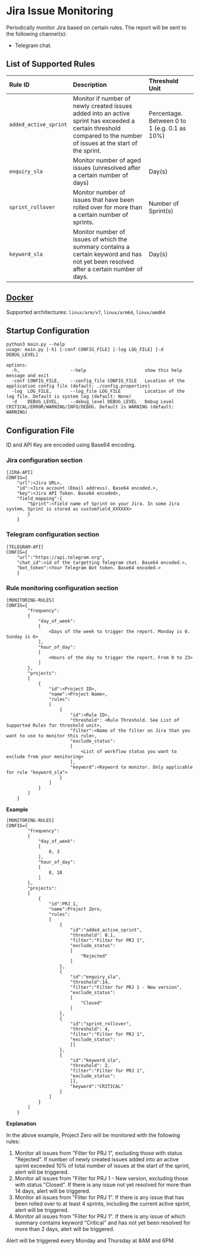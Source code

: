 # Jira Issue Monitoring
Periodically monitor Jira based on certain rules. The report will be sent to the following channel(s):
* Telegram chat.

## List of Supported Rules
| Rule ID | Description | Threshold Unit |
| :--- | :--- | :--- |
| `added_active_sprint` | Monitor if number of newly created issues added into an active sprint has exceeded a certain threshold compared to the number of issues at the start of the sprint. | Percentage. Between 0 to 1 (e.g. 0.1 as 10%) |
| `enquiry_sla` | Monitor number of aged issues (unresolved after a certain number of days) | Day(s) |
| `sprint_rollover` | Monitor number of issues that have been rolled over for more than a certain number of sprints. | Number of Sprint(s) |
| `keyword_sla` | Monitor number of issues of which the summary contains a certain keyword and has not yet been resolved after a certain number of days. | Day(s) |

## [Docker](https://hub.docker.com/r/donkeystudio/jira-issue-monitoring)
Supported architectures: `linux/arm/v7`, `linux/arm64`, `linux/amd64`

## Startup Configuration
```
python3 main.py --help
usage: main.py [-h] [-conf CONFIG_FILE] [-log LOG_FILE] [-d DEBUG_LEVEL]

options:
  -h,                   --help                      show this help message and exit
  -conf CONFIG_FILE,    --config_file CONFIG_FILE   Location of the application config file (default: ./config.properties)
  -log  LOG_FILE,       --log_file LOG_FILE         Location of the log file. Default is system log (default: None)
  -d    DEBUG_LEVEL,    --debug_level DEBUG_LEVEL   Debug Level CRITICAL/ERROR/WARNING/INFO/DEBUG. Default is WARNING (default: WARNING)
```

## Configuration File
ID and API Key are encoded using Base64 encoding.

### Jira configuration section
```
[JIRA-API]
CONFIG={
    "url":<Jira URL>,
    "id":<Jira account (Email address). Base64 encoded.>,
    "key":<Jira API Token. Base64 encoded>,
    "field_mapping":{
        "Sprint":<field name of Sprint on your Jira. In some Jira system, Sprint is stored as customfield_XXXXXX>
        }
    }
```

### Telegram configuration section
```
[TELEGRAM-API]
CONFIG={
    "url":"https://api.telegram.org",
    "chat_id":<id of the targetting Telegram chat. Base64 encoded.>,
    "bot_token":<Your Telegram Bot token. Base64 encoded.>
    }
```

### Rule monitoring configuration section
```
[MONITORING-RULES]
CONFIG={
        "frequency":
        {
            "day_of_week":
            [
                <Days of the week to trigger the report. Monday is 0. Sunday is 6>
            ],
            "hour_of_day":
            [
                <Hours of the day to trigger the report. From 0 to 23>
            ]
        },
        "projects":
        [
            {
                "id":<Project ID>,
                "name":<Project Name>,
                "rules":
                [
                    {
                        "id":<Rule ID>,
                        "threshold": <Rule Threshold. See List of Supported Rules for threshold unit>,
                        "filter":<Name of the filter on Jira that you want to use to monitor this rule>,
                        "exclude_status":
                        [
                            <List of workflow status you want to exclude from your monitoring>
                        ],
                        "keyword":<Keyword to monitor. Only applicable for rule "keyword_sla">
                    }
                ]
            }
        ]
    }
```
**Example**
```
[MONITORING-RULES]
CONFIG={
        "frequency":
        {
            "day_of_week":
            [
                0, 3
            ],
            "hour_of_day":
            [
                8, 18
            ]
        },
        "projects":
        [
            {
                "id":PRJ_1,
                "name":Project Zero,
                "rules":
                [
                    {
                        "id":"added_active_sprint",
                        "threshold": 0.1,
                        "filter":"Filter for PRJ 1",
                        "exclude_status":
                        [
                            "Rejected"
                        ]
                    },
                    {
                        "id":"enquiry_sla",
                        "threshold":14,
                        "filter":"Filter for PRJ 1 - New version",
                        "exclude_status":
                        [
                            "Closed"
                        ]
                    },
                    {
                        "id":"sprint_rollover",
                        "threshold": 4,
                        "filter":"Filter for PRJ 1",
                        "exclude_status":
                        []
                    },
                    {
                        "id":"keyword_sla",
                        "threshold": 2,
                        "filter":"Filter for PRJ 1",
                        "exclude_status":
                        [],
                        "keyword":"CRITICAL"
                    }
                ]
            }
        ]
    }
```
**Explanation**

In the above example, Project Zero will be monitored with the following rules:
1. Monitor all issues from "Filter for PRJ 1", excluding those with status "Rejected". If number of newly created issues added into an active sprint exceeded 10% of total number of issues at the start of the sprint, alert will be triggered.
2. Monitor all issues from "Filter for PRJ 1 - New version, excluding those with status "Closed". If there is any issue not yet resolved for more than 14 days, alert will be triggered.
3. Monitor all issues from "Filter for PRJ 1". If there is any issue that has been rolled over to at least 4 sprints, including the current active sprint, alert will be triggered.
4. Monitor all issues from "Filter for PRJ 1". If there is any issue of which summary contains keyword "Critical" and has not yet been resolved for more than 2 days, alert will be triggered.

Alert will be triggered every Monday and Thursday at 8AM and 6PM.